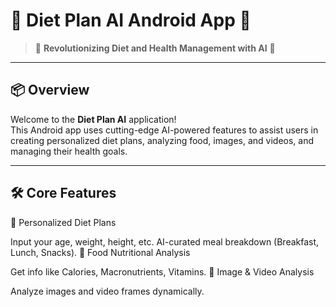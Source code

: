 # 🌟 Diet Plan AI Android App 🌟  

> 🚀 **Revolutionizing Diet and Health Management with AI** 🚀  

---

## 📦 Overview  
Welcome to the **Diet Plan AI** application!  
This Android app uses cutting-edge AI-powered features to assist users in creating personalized diet plans, analyzing food, images, and videos, and managing their health goals.  

---

## 🛠️ Core Features  

🎯 Personalized Diet Plans

Input your age, weight, height, etc.
AI-curated meal breakdown (Breakfast, Lunch, Snacks).
🍎 Food Nutritional Analysis

Get info like Calories, Macronutrients, Vitamins.
🎥 Image & Video Analysis

Analyze images and video frames dynamically.
